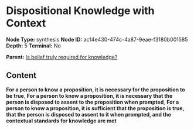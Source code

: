 # Dispositional Knowledge with Context

**Node Type:** synthesis
**Node ID:** ac14e430-474c-4a87-9eae-f3180b001585
**Depth:** 5
**Terminal:** No

**Parent:** [Is belief truly required for knowledge?](is-belief-truly-required-for-knowledge-antithesis-c5060461-5ad4-4a21-adbf-f0b97f412b77.md)

## Content

**For a person to know a proposition, it is necessary for the proposition to be true**, **For a person to know a proposition, it is necessary that the person is disposed to assent to the proposition when prompted**, **For a person to know a proposition, it is sufficient that the proposition is true, that the person is disposed to assent to it when prompted, and the contextual standards for knowledge are met**
